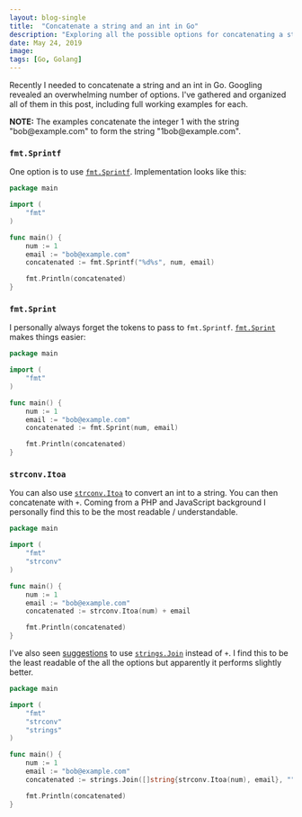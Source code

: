 ```yaml
---
layout: blog-single
title:  "Concatenate a string and an int in Go"
description: "Exploring all the possible options for concatenating a string and an int in go"
date: May 24, 2019
image: 
tags: [Go, Golang]
---
```


Recently I needed to concatenate a string and an int in Go. Googling revealed an overwhelming number of options. I've gathered and organized all of them in this post, including full working examples for each.

<!-- excerpt_separator -->

<div class="tout tout--secondary">
<p><b>NOTE:</b> The examples concatenate the integer 1 with the string "bob@example.com" to form the string "1bob@example.com".</p>
</div>

### `fmt.Sprintf`

One option is to use [`fmt.Sprintf`](https://golang.org/pkg/fmt/#Sprintf). Implementation looks like this:

```go
package main

import (
	"fmt"
)

func main() {
	num := 1
	email := "bob@example.com"
	concatenated := fmt.Sprintf("%d%s", num, email)

	fmt.Println(concatenated)
}
```

### `fmt.Sprint`

I personally always forget the tokens to pass to `fmt.Sprintf`. [`fmt.Sprint`](https://golang.org/pkg/fmt/#Sprint) makes things easier:

```go
package main

import (
	"fmt"
)

func main() {
	num := 1
	email := "bob@example.com"
	concatenated := fmt.Sprint(num, email)

	fmt.Println(concatenated)
}
```

### `strconv.Itoa`

You can also use [`strconv.Itoa`](https://golang.org/pkg/strconv/#Itoa) to convert an int to a string. You can then concatenate with `+`. Coming from a PHP and JavaScript background I personally find this to be the most readable / understandable.

```go
package main

import (
	"fmt"
	"strconv"
)

func main() {
	num := 1
	email := "bob@example.com"
	concatenated := strconv.Itoa(num) + email

	fmt.Println(concatenated)
}
```

I've also seen [suggestions](https://stackoverflow.com/a/35624701) to use [`strings.Join`](https://golang.org/pkg/strings/#Join) instead of `+`. I find this to be the least readable of the all the options but apparently it performs slightly better.

```go
package main

import (
	"fmt"
	"strconv"
	"strings"
)

func main() {
	num := 1
	email := "bob@example.com"
	concatenated := strings.Join([]string{strconv.Itoa(num), email}, "")

	fmt.Println(concatenated)
}
```